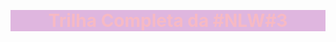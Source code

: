 &nbsp;

<h1 class="h1"> Trilha Completa da #NLW#3 </h1>

<style>
.h1 { color:#ffbababa;
background: #c8c9; text-align:center;}


</style>